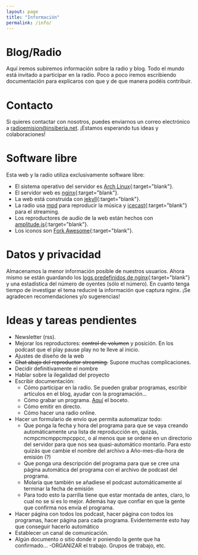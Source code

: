 ```yaml
---
layout: page
title: "Información"
permalink: /info/
---
```


# <span class="fa fa-music"></span> Blog/Radio 

Aquí iremos subiremos información sobre la radio y blog. Todo el mundo está invitado a participar en la radio. Poco a poco iremos escribiendo documentación para explicaros con que y de que manera podéis contribuir.

# <span class="fa fa-envelope-o"></span> Contacto 
Si quieres contactar con nosotros, puedes enviarnos un correo electrónico a [radioemision@insiberia.net](mailto:radioemision@insiberia.net).
¡Estamos esperando tus ideas y colaboraciones!


# <span class="fa fa-linux"></span> Software libre 

Esta web y la radio utiliza exclusivamente software libre:
- El sistema operativo del servidor es [Arch Linux](https://www.archlinux.org/){:target="blank"}.
- El servidor web es [nginx](https://www.nginx.com/){:target="blank"}.
- La web está construida con [jekyll](https://jekyllrb.com/){:target="blank"}.
- La radio usa [mpd](https://www.musicpd.org/) para reproducir la música y [icecast](https://www.icecast.org/){:target="blank"} para el streaming.
- Los reproductores de audio de la web están hechos con [amplitude.js](https://521dimensions.com/open-source/amplitudejs){:target="blank"}.
- Los iconos son [Fork Awesome](https://forkaweso.me/Fork-Awesome/){:target="blank"}.

# <span class="fa fa-database"></span> Datos y privacidad

Almacenamos la menor información posible de nuestros usuarios. Ahora mismo se están guardando los [logs predefinidos de nginx](http://nginx.org/en/docs/http/ngx_http_log_module.html){:target="blank"} y una estadística del número de oyentes (sólo el número). En cuanto tenga tiempo de investigar el tema reduciré la información que captura nginx. ¡Se agradecen recomendaciones y/o sugerencias!

# <span class="fa fa-list-ul"></span> Ideas y tareas pendientes

- Newsletter (rss).
- Mejorar los reproductores: ~~control de volumen~~ y posición. En los podcast que el play pause play no te lleve al inicio.
- Ajustes de diseño de la web
- ~~Chat abajo del reproductor streaming.~~ Supone muchas complicaciones.
- Decidir definitivamente el nombre
- Hablar sobre la ilegalidad del proyecto
- Escribir documentación:
  - Cómo participar en la radio. Se pueden grabar programas, escribir artículos en el blog, ayudar con la programación...
  - Cómo grabar un programa. [Aquí](/radio/indicacionesradio) el boceto.   
  - Cómo emitir en directo.
  - Cómo hacer una radio online.
- Hacer un formulario de envío que permita automatizar todo:      
    - Que ponga la fecha y hora del programa para que se vaya creando automáticamente una lista de reproducción en, quizás, ncmpcmcmppcmpcppcc, o al menos que se ordene en un directorio del servidor para que nos sea quasi-automático montarlo. Para esto quizás que cambie el nombre del archivo a Año-mes-día-hora de emisión (?)
    - Que ponga una descripción del programa para que se cree una página automática del programa con el archivo de podcast del programa.
    - Molaría que también se añadiese el podcast automáticamente al terminar la fecha de emisión
    - Para todo esto la parrilla tiene que estar montada de antes, claro, lo cual no se si es lo mejor. Además hay que confiar en que la gente que confirma nos envía el programa.
- Hacer página con todos los podcast, hacer página con todos los programas, hacer página para cada programa. Evidentemente esto hay que conseguir hacerlo automático
- Establecer un canal de comunicación.
- Algún documento o sitio donde ir poniendo la gente que ha confirmado...
-ORGANIZAR el trabajo. Grupos de trabajo, etc.
